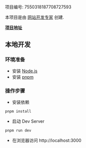 # 

项目编号: 7550318187708727593

本项目是由 [网站开发专家](https://space.coze.cn/) 创建.

[**项目地址**](https://space.coze.cn/task/7550318187708727593)

## 本地开发

### 环境准备

- 安装 [Node.js](https://nodejs.org/en)
- 安装 [pnpm](https://pnpm.io/installation)

### 操作步骤

- 安装依赖

```sh
pnpm install
```

- 启动 Dev Server

```sh
pnpm run dev
```

- 在浏览器访问 http://localhost:3000
